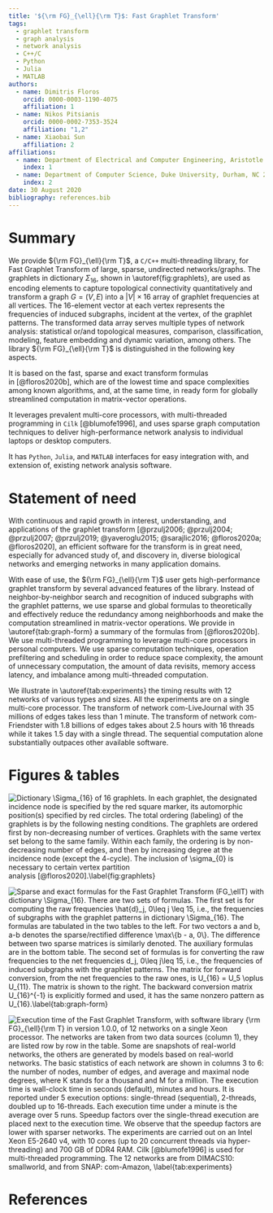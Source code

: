 ```yaml
---
title: '${\rm FG}_{\ell}{\rm T}$: Fast Graphlet Transform'
tags:
  - graphlet transform
  - graph analysis
  - network analysis
  - C++/C
  - Python
  - Julia
  - MATLAB
authors:
  - name: Dimitris Floros
    orcid: 0000-0003-1190-4075
    affiliation: 1
  - name: Nikos Pitsianis
    orcid: 0000-0002-7353-3524
    affiliation: "1,2"
  - name: Xiaobai Sun
    affiliation: 2
affiliations:
  - name: Department of Electrical and Computer Engineering, Aristotle University of Thessaloniki, Thessaloniki 54124, Greece
    index: 1
  - name: Department of Computer Science, Duke University, Durham, NC 27708, USA
    index: 2
date: 30 August 2020
bibliography: references.bib
---
```


Summary
=======

We provide ${\rm FG}_{\ell}{\rm T}$, a `C/C++` multi-threading library,
for Fast Graphlet Transform of large, sparse, undirected
networks/graphs. The graphlets in dictionary $\Sigma_{16}$, shown in \autoref{fig:graphlets},
are used as encoding elements to capture topological connectivity
quantitatively and transform a graph $G=(V,E)$ into a $|V| \times 16$
array of graphlet frequencies at all vertices. The $16$-element vector
at each vertex represents the frequencies of induced subgraphs, incident
at the vertex, of the graphlet patterns. The transformed data array
serves multiple types of network analysis: statistical or/and
topological measures, comparison, classification, modeling, feature
embedding and dynamic variation, among others. The library
${\rm FG}_{\ell}{\rm T}$ is distinguished in the following key aspects.

It is based on the fast, sparse and exact transform formulas
in [@floros2020b], which are of the lowest time and space complexities
among known algorithms, and, at the same time, in ready form for
globally streamlined computation in matrix-vector operations.

It leverages prevalent multi-core processors, with multi-threaded
programming in `Cilk` [@blumofe1996], and uses sparse graph computation
techniques to deliver high-performance network analysis to individual
laptops or desktop computers.

It has `Python`, `Julia`, and `MATLAB` interfaces for easy integration
with, and extension of, existing network analysis software.

Statement of need
=================

With continuous and rapid growth in interest, understanding, and
applications of the graphlet
transform [@przulj2006; @przulj2004; @przulj2007; @przulj2019; @yaveroglu2015; @sarajlic2016; @floros2020a; @floros2020],
an efficient software for the transform is in great need, especially for
advanced study of, and discovery in, diverse biological networks and
emerging networks in many application domains.

With ease of use, the ${\rm FG}_{\ell}{\rm T}$ user gets
high-performance graphlet transform by several advanced features of
the library. Instead of neighbor-by-neighbor search and recognition of
induced subgraphs with the graphlet patterns, we use sparse and global
formulas to theoretically and effectively reduce the redundancy among
neighborhoods and make the computation streamlined in matrix-vector
operations. We provide in \autoref{tab:graph-form} a summary of the
formulas from [@floros2020b].  We use multi-threaded programming to
leverage multi-core processors in personal computers. We use sparse
computation techniques, operation prefiltering and scheduling in order
to reduce space complexity, the amount of unnecessary computation, the
amount of data revisits, memory access latency, and imbalance among
multi-threaded computation.

We illustrate in \autoref{tab:experiments} the timing results with
$12$ networks of various types and sizes. All the experiments are on a
single multi-core processor. The transform of network com-LiveJournal
with 35 millions of edges takes less than 1 minute. The transform of
network com-Friendster with 1.8 billions of edges takes about 2.5
hours with $16$ threads while it takes 1.5 day with a single
thread. The sequential computation alone
substantially outpaces other available software.

Figures & tables
================

![Dictionary $\Sigma_{16}$ of $16$ graphlets. In each graphlet, the
designated incidence node is specified by the red square marker, its
automorphic position(s) specified by red circles. The total ordering
(labeling) of the graphlets is by the following nesting conditions. The
graphlets are ordered first by non-decreasing number of vertices.
Graphlets with the same vertex set belong to the same family. Within
each family, the ordering is by non-decreasing number of edges, and then
by increasing degree at the incidence node (except the $4$-cycle). The
inclusion of $\sigma_{0}$ is necessary to certain vertex partition
analysis [@floros2020].\label{fig:graphlets}](figs/graphlet-dictionary.png)

![Sparse and exact formulas for the Fast Graphlet Transform (FG$_\ell$T)
with dictionary $\Sigma_{16}$. There are two sets of formulas. The first
set is for computing the raw frequencies $\hat{d}_j$, $0\leq j \leq 15$,
i.e., the frequencies of subgraphs with the graphlet patterns in
dictionary $\Sigma_{16}$. The formulas are tabulated in the two tables
to the left. For two vectors $a$ and $b$, $a-b$ denotes the
sparse/rectified difference $\max\{b - a, 0\}$. The difference between
two sparse matrices is similarly denoted. The auxiliary formulas are in
the bottom table. The second set of formulas is for converting the raw
frequencies to the net frequencies $d_j$, $0\leq j\leq 15$, i.e., the
frequencies of induced subgraphs with the graphlet patterns. The matrix
for forward conversion, from the net frequencies to the raw ones, is
$U_{16} = U_5 \oplus U_{11}$. The matrix is shown to the right. The
backward conversion matrix $U_{16}^{-1}$ is explicitly formed and used,
it has the same nonzero pattern as $U_{16}$.\label{tab:graph-form}](figs/graphlet-transform.png)

![Execution time of the Fast Graphlet Transform, with software library
${\rm FG}_{\ell}{\rm T}$ in version 1.0.0, of $12$ networks on a single
Xeon processor. The networks are taken from two data sources (column 1),
they are listed row by row in the table. Some are snapshots of
real-world networks, the others are generated by models based on
real-world networks. The basic statistics of each network are shown in
columns 3 to 6: the number of nodes, number of edges, and average and
maximal node degrees, where $K$ stands for a thousand and $M$ for a
million. The execution time is wall-clock time in seconds (default),
minutes and hours. It is reported under $5$ execution options:
single-thread (sequential), $2$-threads, doubled up to $16$-threads.
Each execution time under a minute is the average over $5$ runs. Speedup
factors over the single-thread execution are placed next to the
execution time. We observe that the speedup factors are lower with
sparser networks. The experiments are carried out on an Intel Xeon
E5-2640 v4, with $10$ cores (up to $20$ concurrent threads via
hyper-threading) and 700 GB of DDR4 RAM. Cilk [@blumofe1996] is used for
multi-threaded programming. The $12$ networks are from 
[DIMACS10](http://sparse.tamu.edu/DIMACS10): 
[smallworld](http://sparse.tamu.edu/DIMACS10/smallworld), 
and from 
[SNAP](http://snap.stanford.edu/data):
[com-Amazon](http://sparse.tamu.edu/SNAP/com-Amazon),
\label{tab:experiments}](figs/experiments-curated.png)

# References
